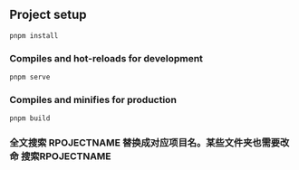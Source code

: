## Project setup
```
pnpm install
```

### Compiles and hot-reloads for development
```
pnpm serve
```

### Compiles and minifies for production
```
pnpm build
```

### 全文搜索 RPOJECTNAME 替换成对应项目名。某些文件夹也需要改命 搜索RPOJECTNAME